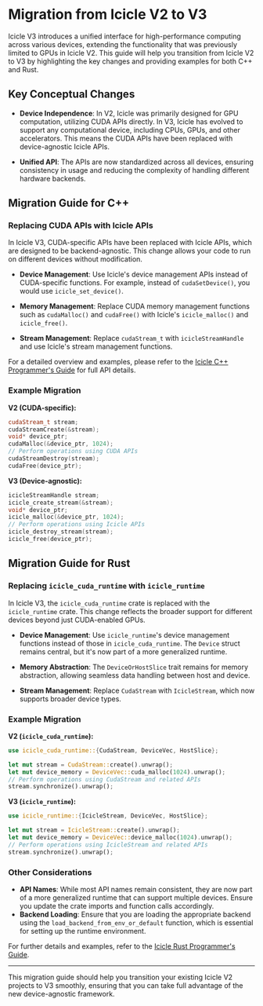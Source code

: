 
# Migration from Icicle V2 to V3

Icicle V3 introduces a unified interface for high-performance computing across various devices, extending the functionality that was previously limited to GPUs in Icicle V2. This guide will help you transition from Icicle V2 to V3 by highlighting the key changes and providing examples for both C++ and Rust.

## Key Conceptual Changes

- **Device Independence**: In V2, Icicle was primarily designed for GPU computation, utilizing CUDA APIs directly. In V3, Icicle has evolved to support any computational device, including CPUs, GPUs, and other accelerators. This means the CUDA APIs have been replaced with device-agnostic Icicle APIs.
  
- **Unified API**: The APIs are now standardized across all devices, ensuring consistency in usage and reducing the complexity of handling different hardware backends.

## Migration Guide for C++

### Replacing CUDA APIs with Icicle APIs

In Icicle V3, CUDA-specific APIs have been replaced with Icicle APIs, which are designed to be backend-agnostic. This change allows your code to run on different devices without modification.

- **Device Management**: Use Icicle's device management APIs instead of CUDA-specific functions. For example, instead of `cudaSetDevice()`, you would use `icicle_set_device()`.

- **Memory Management**: Replace CUDA memory management functions such as `cudaMalloc()` and `cudaFree()` with Icicle's `icicle_malloc()` and `icicle_free()`.

- **Stream Management**: Replace `cudaStream_t` with `icicleStreamHandle` and use Icicle's stream management functions.

For a detailed overview and examples, please refer to the [Icicle C++ Programmer's Guide](./programmers_guide/cpp.md) for full API details.

### Example Migration

**V2 (CUDA-specific):**
```cpp
cudaStream_t stream;
cudaStreamCreate(&stream);
void* device_ptr;
cudaMalloc(&device_ptr, 1024);
// Perform operations using CUDA APIs
cudaStreamDestroy(stream);
cudaFree(device_ptr);
```

**V3 (Device-agnostic):**
```cpp
icicleStreamHandle stream;
icicle_create_stream(&stream);
void* device_ptr;
icicle_malloc(&device_ptr, 1024);
// Perform operations using Icicle APIs
icicle_destroy_stream(stream);
icicle_free(device_ptr);
```

## Migration Guide for Rust

### Replacing `icicle_cuda_runtime` with `icicle_runtime`

In Icicle V3, the `icicle_cuda_runtime` crate is replaced with the `icicle_runtime` crate. This change reflects the broader support for different devices beyond just CUDA-enabled GPUs.

- **Device Management**: Use `icicle_runtime`'s device management functions instead of those in `icicle_cuda_runtime`. The `Device` struct remains central, but it's now part of a more generalized runtime.

- **Memory Abstraction**: The `DeviceOrHostSlice` trait remains for memory abstraction, allowing seamless data handling between host and device.

- **Stream Management**: Replace `CudaStream` with `IcicleStream`, which now supports broader device types.

### Example Migration

**V2 (`icicle_cuda_runtime`):**
```rust
use icicle_cuda_runtime::{CudaStream, DeviceVec, HostSlice};

let mut stream = CudaStream::create().unwrap();
let mut device_memory = DeviceVec::cuda_malloc(1024).unwrap();
// Perform operations using CudaStream and related APIs
stream.synchronize().unwrap();
```

**V3 (`icicle_runtime`):**
```rust
use icicle_runtime::{IcicleStream, DeviceVec, HostSlice};

let mut stream = IcicleStream::create().unwrap();
let mut device_memory = DeviceVec::device_malloc(1024).unwrap();
// Perform operations using IcicleStream and related APIs
stream.synchronize().unwrap();
```

### Other Considerations

- **API Names**: While most API names remain consistent, they are now part of a more generalized runtime that can support multiple devices. Ensure you update the crate imports and function calls accordingly.
- **Backend Loading**: Ensure that you are loading the appropriate backend using the `load_backend_from_env_or_default` function, which is essential for setting up the runtime environment.

For further details and examples, refer to the [Icicle Rust Programmer's Guide](#).

---

This migration guide should help you transition your existing Icicle V2 projects to V3 smoothly, ensuring that you can take full advantage of the new device-agnostic framework.
